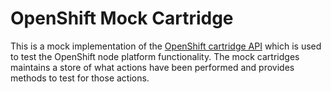 # OpenShift Mock Cartridge

This is a mock implementation of the [OpenShift cartridge API](https://github.com/openshift/origin-server/blob/master/node/README.writing_cartridges.md)
which is used to test the OpenShift node platform functionality.  The mock cartridges maintains a store
of what actions have been performed and provides methods to test for those actions.  
